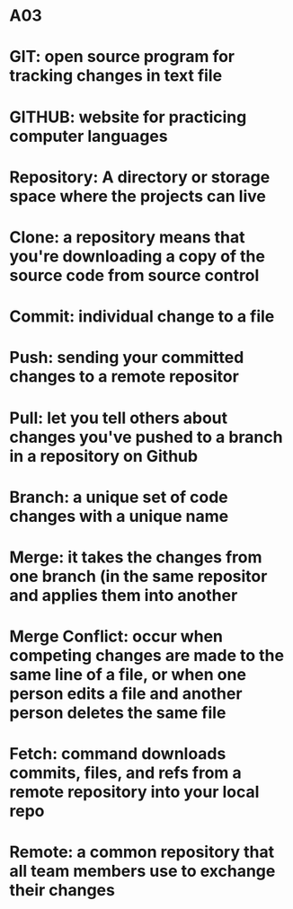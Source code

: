 # A03
# GIT: open source program for tracking changes in text file

# GITHUB: website for practicing computer languages

# Repository: A directory or storage space where the projects can live

# Clone: a repository means that you're downloading a copy of the source code from source control

# Commit: individual change to a file

# Push: sending your committed changes to a remote repositor

# Pull: let you tell others about changes you've pushed to a branch in a repository on Github

# Branch: a unique set of code changes with a unique name

# Merge: it takes the changes from one branch (in the same repositor and applies them into another

# Merge Conflict: occur when competing changes are made to the same line of a file, or when one person edits a file and another person deletes the same file

# Fetch: command downloads commits, files, and refs from a remote repository into your local repo

# Remote: a common repository that all team members use to exchange their changes
